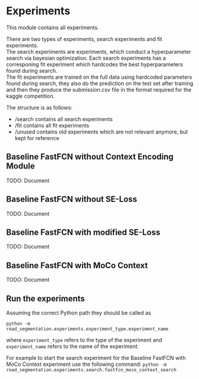 Experiments
===========

This module contains all experiments.

There are two types of experiments, search experiments and fit experiments.  
The search experiments are experiments, which conduct a hyperparameter search via bayesian optimization.
Each search experiments has a corresponing fit experiment which hardcodes the best hyperparameters found during search.  
The fit experiments are trained on the full data using hardcoded parameters found during search,
they also do the prediction on the test set after training and then they produce the submission.csv file in the format required for the kaggle competition. 

The structure is as follows:
 - /search contains all search experiments
 - /fit contains all fit experiments
 - /unused contains old experiments which are not relevant anymore, but kept for reference
 
Baseline FastFCN without Context Encoding Module
----------------------------------
TODO: Document

Baseline FastFCN without SE-Loss
----------------------------------
TODO: Document

Baseline FastFCN with modified SE-Loss
----------------------------------
TODO: Document

Baseline FastFCN with MoCo Context
----------------------------------
TODO: Document


## Run the experiments

Assuming the correct Python path they should be called as

    python -m road_segmentation.experiments.experiment_type.experiment_name

where `experiment_type` refers to the type of the experiment and `experiment_name` refers to the name of the experiment.

For example to start the search experiment for the Baseline FastFCN with MoCo Context experiment use the following command:
`python -m road_segmentation.experiments.search.fastfcn_moco_context_search` 
